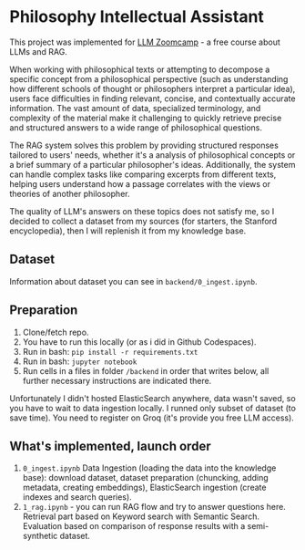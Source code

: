 # Philosophy Intellectual Assistant

This project was implemented for [LLM Zoomcamp](https://github.com/DataTalksClub/llm-zoomcamp) - a free course about LLMs and RAG.

When working with philosophical texts or attempting to decompose a specific concept from a philosophical perspective (such as understanding how different schools of thought or philosophers interpret a particular idea), users face difficulties in finding relevant, concise, and contextually accurate information. The vast amount of data, specialized terminology, and complexity of the material make it challenging to quickly retrieve precise and structured answers to a wide range of philosophical questions.

The RAG system solves this problem by providing structured responses tailored to users' needs, whether it's a analysis of philosophical concepts or a brief summary of a particular philosopher's ideas. Additionally, the system can handle complex tasks like comparing excerpts from different texts, helping users understand how a passage correlates with the views or theories of another philosopher.

The quality of LLM's answers on these topics does not satisfy me, so I decided to collect a dataset from my sources (for starters, the Stanford encyclopedia), then I will replenish it from my knowledge base.

## Dataset

Information about dataset you can see in `backend/0_ingest.ipynb`.

## Preparation

1. Clone/fetch repo.
2. You have to run this locally (or as i did in Github Codespaces).
3. Run in bash: `pip install -r requirements.txt`
4. Run in bash: `jupyter notebook`
4. Run cells in a files in folder `/backend` in order that writes below, all further necessary instructions are indicated there. 

Unfortunately I didn't hosted ElasticSearch anywhere, data wasn't saved, so you have to wait to data ingestion locally. I runned only subset of dataset (to save time).
You need to register on Groq (it's provide you free LLM access).

## What's implemented, launch order

1. `0_ingest.ipynb` Data Ingestion (loading the data into the knowledge base): download dataset, dataset preparation (chuncking, adding metadata, creating embeddings), ElasticSearch ingestion (create indexes and search queries). 
2. `1_rag.ipynb` - you can run RAG flow and try to answer questions here. Retrieval part based on Keyword search with Semantic Search. Evaluation based on comparison of response results with a semi-synthetic dataset.
